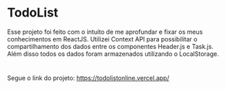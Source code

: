 # TodoList

Esse projeto foi feito com o intuito de me aprofundar e fixar os meus conhecimentos em ReactJS. 
Utilizei Context API para possibilitar o compartilhamento dos dados entre os componentes Header.js e Task.js. Além disso todos os dados foram armazenados utilizando o LocalStorage. 

#

Segue o link do projeto: https://todolistonline.vercel.app/